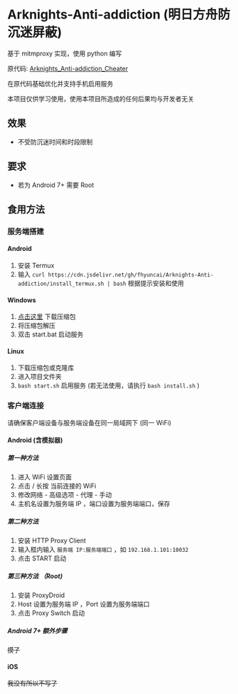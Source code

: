 # Arknights-Anti-addiction (明日方舟防沉迷屏蔽)

基于 mitmproxy 实现，使用 python 编写

原代码: [Arknights_Anti-addiction_Cheater](https://github.com/Tao0Lu/Arknights_Anti-addiction_Cheater)

在原代码基础优化并支持手机启用服务

本项目仅供学习使用，使用本项目所造成的任何后果均与开发者无关

## 效果

- 不受防沉迷时间和时段限制

## 要求

- 若为 Android 7+ 需要 Root

## 食用方法

### 服务端搭建

#### Android

1. 安装 Termux
2. 输入 `curl https://cdn.jsdelivr.net/gh/fhyuncai/Arknights-Anti-addiction/install_termux.sh | bash` 根据提示安装和使用

#### Windows

1. [点击这里](./archive/refs/heads/master.zip) 下载压缩包
2. 将压缩包解压
3. 双击 start.bat 启动服务

#### Linux

1. 下载压缩包或克隆库
2. 进入项目文件夹
3. `bash start.sh` 启用服务 (若无法使用，请执行 `bash install.sh` )

### 客户端连接

请确保客户端设备与服务端设备在同一局域网下 (同一 WiFi)

#### Android (含模拟器)

##### 第一种方法

1. 进入 WiFi 设置页面
2. 点击 / 长按 当前连接的 WiFi
3. 修改网络 - 高级选项 - 代理 - 手动
4. 主机名设置为服务端 IP ，端口设置为服务端端口，保存

##### 第二种方法

1. 安装 HTTP Proxy Client
2. 输入框内输入 `服务端 IP:服务端端口` ，如 `192.168.1.101:10032`
3. 点击 START 启动

##### 第三种方法 （Root)

1. 安装 ProxyDroid
2. Host 设置为服务端 IP ，Port 设置为服务端端口
3. 点击 Proxy Switch 启动

##### Android 7+ 额外步骤

~~摸了~~

#### iOS

~~我没有所以不写了~~
